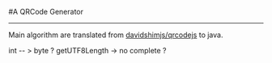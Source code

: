 #A QRCode Generator
***
Main algorithm are translated from 
[davidshimjs/qrcodejs](https://github.com/davidshimjs/qrcodejs)
to java.


int -- > byte ? 
getUTF8Length -> no complete ? 

